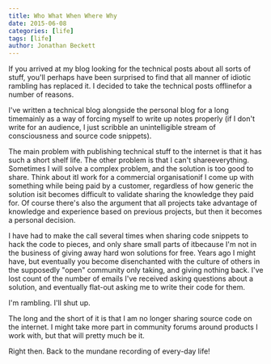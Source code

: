 ```yaml
---
title: Who What When Where Why 
date: 2015-06-08
categories: [life]
tags: [life]
author: Jonathan Beckett
---
```


If you arrived at my blog looking for the technical posts about all sorts of stuff, you'll perhaps have been surprised to find that all manner of idiotic rambling has replaced it. I decided to take the technical posts offlinefor a number of reasons.

I've written a technical blog alongside the personal blog for a long timemainly as a way of forcing myself to write up notes properly (if I don't write for an audience, I just scribble an unintelligible stream of consciousness and source code snippets).

The main problem with publishing technical stuff to the internet is that it has such a short shelf life. The other problem is that I can't shareeverything. Sometimes I will solve a complex problem, and the solution is too good to share. Think about itI work for a commercial organisationif I come up with something while being paid by a customer, regardless of how generic the solution isit becomes difficult to validate sharing the knowledge they paid for. Of course there's also the argument that all projects take advantage of knowledge and experience based on previous projects, but then it becomes a personal decision.

I have had to make the call several times when sharing code snippets to hack the code to pieces, and only share small parts of itbecause I'm not in the business of giving away hard won solutions for free. Years ago I might have, but eventually you become disenchanted with the culture of others in the supposedly "open" community only taking, and giving nothing back. I've lost count of the number of emails I've received asking questions about a solution, and eventually flat-out asking me to write their code for them.

I'm rambling. I'll shut up.

The long and the short of it is that I am no longer sharing source code on the internet. I might take more part in community forums around products I work with, but that will pretty much be it.

Right then. Back to the mundane recording of every-day life!